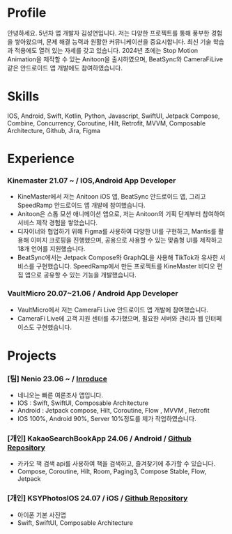 # Profile
안녕하세요. 5년차 앱 개발자 김성연입니다. 저는 다양한 프로젝트를 통해 풍부한 경험을 쌓아왔으며, 문제 해결 능력과 원활한 커뮤니케이션을 중요시합니다. 최신 기술 학습과 적용에도 열려 있는 자세를 갖고 있습니다. 2024년 초에는 Stop Motion Animation을 제작할 수 있는 Anitoon을 출시하였으며, BeatSync와 CameraFiLive 같은 안드로이드 앱 개발에도 참여하였습니다. 

# Skills
IOS, Android, Swift, Kotlin, Python, Javascript, SwiftUI, Jetpack Compose, Combine, Concurrency, Coroutine, Hilt, Retrofit, MVVM, Composable Architecture, Github, Jira, Figma 

# Experience
### Kinemaster    21.07 ~ / IOS,Android App Developer
- KineMaster에서 저는 Anitoon iOS 앱, BeatSync 안드로이드 앱, 그리고 SpeedRamp 안드로이드 앱 개발에 참여했습니다. 
- Anitoon은 스톱 모션 애니메이션 앱으로, 저는 Anitoon의 기획 단계부터 참여하여 서비스 제작 경험을 쌓았습니다. 
- 디자이너와 협업하기 위해 Figma를 사용하여 다양한 UI를 구현하고, Mantis를 활용해 이미지 크로핑을 진행했으며, 공용으로 사용할 수 있는 맞춤형 UI를 제작하고 18개 언어를 지원했습니다.
- BeatSync에서는 Jetpack Compose와 GraphQL을 사용해 TikTok과 유사한 서비스를 구현했습니다. SpeedRamp에서 만든 프로젝트를 KineMaster 비디오 편집 앱으로 공유할 수 있는 기능을 개발했습니다. 

### VaultMicro    20.07~21.06 / Android App Developer
- VaultMicro에서 저는 CameraFi Live 안드로이드 앱 개발에 참여했습니다.
- CameraFi Live에 고객 지원 센터를 추가했으며, 필요한 서버와 관리자 웹 인터페이스도 구현했습니다.

# Projects
### [팀] Nenio    23.06 ~ / [Inroduce](https://github.com/yeon1216/introduce/blob/main/네니오.md)
- 네니오는 빠른 여론조사 앱입니다.
- IOS : Swift, SwiftUI, Composable Architecture
- Android : Jetpack compose, Hilt, Coroutine, Flow , MVVM , Retrofit
- IOS 100%, Android 90%, Server 10%정도를 제가 작업하였습니다.

### [개인] KakaoSearchBookApp    24.06 / Android / [Github Repository](https://github.com/yeon1216/KakaoBookSearchApp)
- 카카오 책 검색 api를 사용하여 책을 검색하고, 즐겨찾기에 추가할 수 있습니다.
- Compose, Coroutine, Hilt, Room, Paging3, Compose Stable, Flow, Jetpack

### [개인] KSYPhotosIOS    24.07 / iOS / [Github Repository](https://github.com/yeon1216/KSYPhotosIOS)
- 아이폰 기본 사진앱
- Swift, SwiftUI, Composable Architecture
